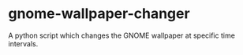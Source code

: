 # gnome-wallpaper-changer
A python script which changes the GNOME wallpaper at specific time intervals.
